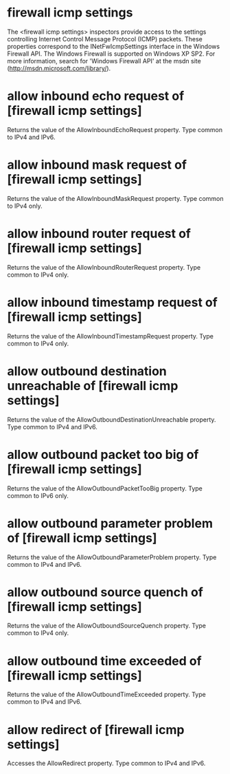 # firewall icmp settings

The &lt;firewall icmp settings&gt; inspectors provide access to the settings controlling Internet Control Message Protocol (ICMP) packets. These properties correspond to the INetFwIcmpSettings interface in the Windows Firewall API. The Windows Firewall is supported on Windows XP SP2. For more information, search for &#39;Windows Firewall API&#39; at the msdn site (http://msdn.microsoft.com/library/).

# allow inbound echo request of [firewall icmp settings]

Returns the value of the AllowInboundEchoRequest property. Type common to IPv4 and IPv6.

# allow inbound mask request of [firewall icmp settings]

Returns the value of the AllowInboundMaskRequest property. Type common to IPv4 only.

# allow inbound router request of [firewall icmp settings]

Returns the value of the AllowInboundRouterRequest property. Type common to IPv4 only.

# allow inbound timestamp request of [firewall icmp settings]

Returns the value of the AllowInboundTimestampRequest property. Type common to IPv4 only.

# allow outbound destination unreachable of [firewall icmp settings]

Returns the value of the AllowOutboundDestinationUnreachable property. Type common to IPv4 and IPv6.

# allow outbound packet too big of [firewall icmp settings]

Returns the value of the AllowOutboundPacketTooBig property. Type common to IPv6 only.

# allow outbound parameter problem of [firewall icmp settings]

Returns the value of the AllowOutboundParameterProblem property. Type common to IPv4 and IPv6.

# allow outbound source quench of [firewall icmp settings]

Returns the value of the AllowOutboundSourceQuench property. Type common to IPv4 only.

# allow outbound time exceeded of [firewall icmp settings]

Returns the value of the AllowOutboundTimeExceeded property. Type common to IPv4 and IPv6.

# allow redirect of [firewall icmp settings]

Accesses the AllowRedirect property. Type common to IPv4 and IPv6.
